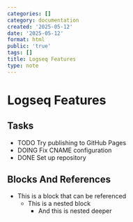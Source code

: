```yaml
---
categories: []
category: documentation
created: '2025-05-12'
date: '2025-05-12'
format: html
public: 'true'
tags: []
title: Logseq Features
type: note
---
```


# Logseq Features

## Tasks

- TODO Try publishing to GitHub Pages
- DOING Fix CNAME configuration
- DONE Set up repository

## Blocks And References

- This is a block that can be referenced
  - This is a nested block
    - And this is nested deeper